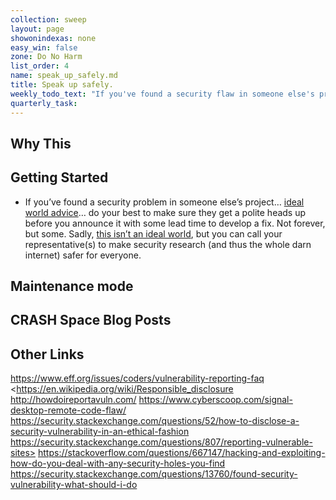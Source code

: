 ```yaml
---
collection: sweep
layout: page
showonindexas: none
easy_win: false
zone: Do No Harm
list_order: 4
name: speak_up_safely.md
title: Speak up safely.
weekly_todo_text: "If you've found a security flaw in someone else's project, speak up safely."
quarterly_task:
---
```

## Why This

## Getting Started

*   If you’ve found a security problem in someone else’s project… [ideal world advice](https://blogs.dropbox.com/tech/2018/03/protecting-security-researchers/)… do your best to make sure they get a polite heads up before you announce it with some lead time to develop a fix. Not forever, but some. Sadly, [this isn’t an ideal world](https://www.eff.org/issues/coders/vulnerability-reporting-faq), but you can call your representative(s) to make security research (and thus the whole darn internet) safer for everyone.

## Maintenance mode

## CRASH Space Blog Posts

## Other Links

<https://www.eff.org/issues/coders/vulnerability-reporting-faq>
<<https://en.wikipedia.org/wiki/Responsible_disclosure>
<http://howdoireportavuln.com/>
<https://www.cyberscoop.com/signal-desktop-remote-code-flaw/>
<https://security.stackexchange.com/questions/52/how-to-disclose-a-security-vulnerability-in-an-ethical-fashion>
https://security.stackexchange.com/questions/807/reporting-vulnerable-sites>
<https://stackoverflow.com/questions/667147/hacking-and-exploiting-how-do-you-deal-with-any-security-holes-you-find>
<https://security.stackexchange.com/questions/13760/found-security-vulnerability-what-should-i-do>
